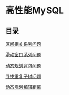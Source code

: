 <!--
 * @Author: taobo
 * @Date: 2020-11-09 23:06:12
 * @LastEditTime: 2020-11-09 23:07:06
-->
# 高性能MySQL
## 目录  
[区间相关系列问题](./markdown/区间问题.md)  

[滑动窗口系列问题](./markdown/SlidingWindow.md)

[动态规划背包问题](./markdown/knapsack.md)

[寻找重复子树问题](./markdown/findDuplicateSubtrees.md)  

[动态规划编辑距离](./markdown/minDistance.md)  
